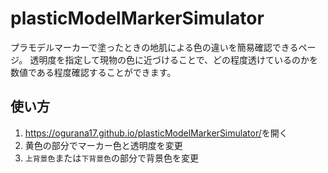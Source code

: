 # plasticModelMarkerSimulator

プラモデルマーカーで塗ったときの地肌による色の違いを簡易確認できるページ。
透明度を指定して現物の色に近づけることで、どの程度透けているのかを数値である程度確認することができます。

## 使い方

1. <https://ogurana17.github.io/plasticModelMarkerSimulator/>を開く
2. 黄色の部分でマーカー色と透明度を変更
3. `上背景色`または`下背景色`の部分で背景色を変更
